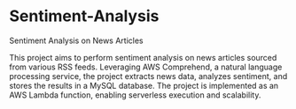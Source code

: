 # Sentiment-Analysis
Sentiment Analysis on News Articles

This project aims to perform sentiment analysis on news articles sourced from various RSS feeds. 
Leveraging AWS Comprehend, a natural language processing service, the project extracts news data, analyzes sentiment, 
and stores the results in a MySQL database. 
The project is implemented as an AWS Lambda function, enabling serverless execution and scalability.
